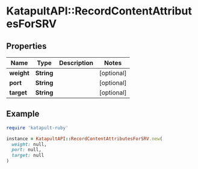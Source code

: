 # KatapultAPI::RecordContentAttributesForSRV

## Properties

| Name | Type | Description | Notes |
| ---- | ---- | ----------- | ----- |
| **weight** | **String** |  | [optional] |
| **port** | **String** |  | [optional] |
| **target** | **String** |  | [optional] |

## Example

```ruby
require 'katapult-ruby'

instance = KatapultAPI::RecordContentAttributesForSRV.new(
  weight: null,
  port: null,
  target: null
)
```

